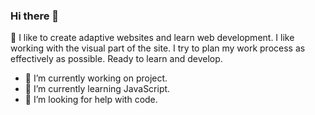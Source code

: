 ### Hi there 👋

:boy: I like to create adaptive websites and learn web development. I like working with the visual part of the site. I try to plan my work process as effectively as possible. Ready to learn and develop.

- 🔭 I’m currently working on project.
- 🌱 I’m currently learning JavaScript.
- 🤔 I’m looking for help with code.


